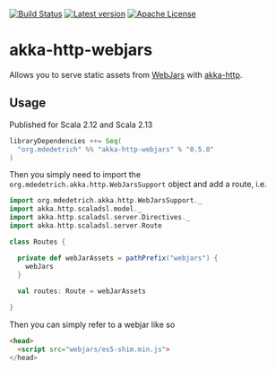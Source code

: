 [![Build Status](https://img.shields.io/github/workflow/status/mdedetrich/akka-http-webjars/Continuous%20Integration.svg)](https://github.com/mdedetrich/akka-http-webjars/actions)
[![Latest version](https://index.scala-lang.org/mdedetrich/akka-http-webjars/akka-http-webjars/latest.svg?color=orange)](https://index.scala-lang.org/mdedetrich/akka-http-webjars)
[![Apache License](https://img.shields.io/badge/license-APACHE_2-green.svg)](https://www.apache.org/licenses/LICENSE-2.0)

# akka-http-webjars
Allows you to serve static assets from [WebJars](https://www.webjars.org/) with [akka-http](https://doc.akka.io/docs/akka-http/current/index.html).

## Usage

Published for Scala 2.12 and Scala 2.13

```sbt
libraryDependencies ++= Seq(
  "org.mdedetrich" %% "akka-http-webjars" % "0.5.0"
)
```

Then you simply need to import the `org.mdedetrich.akka.http.WebJarsSupport` object and add a route, i.e.

```scala
import org.mdedetrich.akka.http.WebJarsSupport._
import akka.http.scaladsl.model._
import akka.http.scaladsl.server.Directives._
import akka.http.scaladsl.server.Route

class Routes {

  private def webJarAssets = pathPrefix("webjars") {
    webJars
  }
  
  val routes: Route = webJarAssets

}
```

Then you can simply refer to a webjar like so

```html
<head>
  <script src="webjars/es5-shim.min.js">
</head>
```

